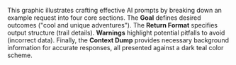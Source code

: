 This graphic illustrates crafting effective AI prompts by breaking down an example request into four core sections. The **Goal** defines desired outcomes ("cool and unique adventures"). The **Return Format** specifies output structure (trail details). **Warnings** highlight potential pitfalls to avoid (incorrect data). Finally, the **Context Dump** provides necessary background information for accurate responses, all presented against a dark teal color scheme.